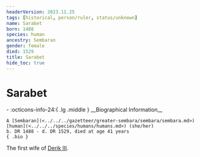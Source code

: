 ```yaml
---
headerVersion: 2023.11.25
tags: [historical, person/ruler, status/unknown]
name: Sarabet
born: 1488
species: human
ancestry: Sembaran
gender: female
died: 1529
title: Sarabet
hide_toc: true
---
```

# Sarabet
<div class="grid cards ext-narrow-margin ext-one-column" markdown>
- :octicons-info-24:{ .lg .middle } __Biographical Information__

    A [Sembaran](<../../../gazetteer/greater-sembara/sembara/sembara.md>) [human](<../../../species/humans/humans.md>) (she/her)  
    b. DR 1488 - d. DR 1529, died at age 41 years  
    { .bio }

</div>


The first wife of [Derik III](<./derik-iii.md>).

